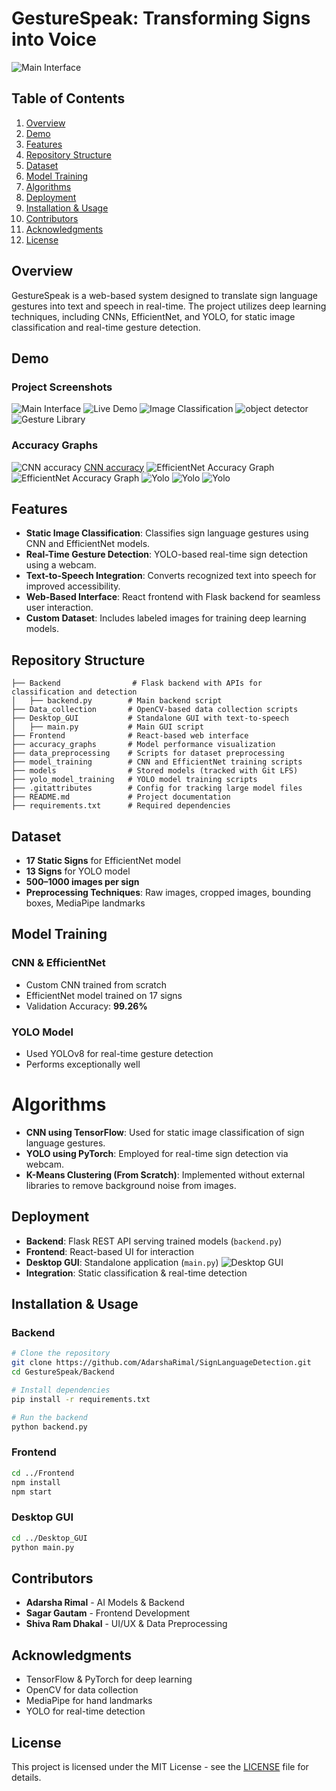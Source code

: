 # GestureSpeak: Transforming Signs into Voice

![Main Interface](Project%20screenshot/Screenshot%202025-02-04%20101952.png)



## Table of Contents
1. [Overview](#overview)
2. [Demo](#demo)
3. [Features](#features)
4. [Repository Structure](#repository-structure)
5. [Dataset](#dataset)
6. [Model Training](#model-training)
7. [Algorithms](#algorithms)
7. [Deployment](#deployment)
8. [Installation & Usage](#installation--usage)
9. [Contributors](#contributors)
10. [Acknowledgments](#acknowledgments)
11. [License](#license)

## Overview
GestureSpeak is a web-based system designed to translate sign language gestures into text and speech in real-time. The project utilizes deep learning techniques, including CNNs, EfficientNet, and YOLO, for static image classification and real-time gesture detection.

## Demo
### Project Screenshots
![Main Interface](Project%20screenshot/Screenshot%202025-02-04%20101952.png)
![Live Demo](Project%20screenshot/Screenshot%202025-02-04%20102024.png)
![Image Classification](Project%20screenshot/Screenshot%202025-02-04%20102043.png)
![object detector](Project%20screenshot/Screenshot%202025-02-04%20102101.png)
![Gesture Library](Project%20screenshot/Screenshot%202025-02-04%20102234.png)


### Accuracy Graphs
![CNN accuracy](accuracy_graphs/Scratch_cnn/scratch_cnn_accuracy_loss.png)
[CNN accuracy](accuracy_graphs/Scratch_cnn/scratch_cnn_loss_vs_epoch.png)
![EfficientNet Accuracy Graph](accuracy_graphs/accuracy_matrices%20_transfer_learning/accuracy_vs_epochs.png)
![EfficientNet Accuracy Graph](accuracy_graphs/accuracy_matrices%20_transfer_learning/class_wise_precision.png)
![Yolo](accuracy_graphs/Yolo/confusion_matrix.png)
![Yolo](accuracy_graphs/Yolo/results.png)
![Yolo](accuracy_graphs/Yolo/F1_curve.png)

## Features
- **Static Image Classification**: Classifies sign language gestures using CNN and EfficientNet models.
- **Real-Time Gesture Detection**: YOLO-based real-time sign detection using a webcam.
- **Text-to-Speech Integration**: Converts recognized text into speech for improved accessibility.
- **Web-Based Interface**: React frontend with Flask backend for seamless user interaction.
- **Custom Dataset**: Includes labeled images for training deep learning models.

## Repository Structure
```
├── Backend                # Flask backend with APIs for classification and detection
│   ├── backend.py        # Main backend script
├── Data_collection       # OpenCV-based data collection scripts
├── Desktop_GUI           # Standalone GUI with text-to-speech
│   ├── main.py           # Main GUI script
├── Frontend              # React-based web interface
├── accuracy_graphs       # Model performance visualization
├── data_preprocessing    # Scripts for dataset preprocessing
├── model_training        # CNN and EfficientNet training scripts
├── models                # Stored models (tracked with Git LFS)
├── yolo_model_training   # YOLO model training scripts
├── .gitattributes        # Config for tracking large model files
├── README.md             # Project documentation
├── requirements.txt      # Required dependencies
```

## Dataset
- **17 Static Signs** for EfficientNet model
- **13 Signs** for YOLO model
- **500–1000 images per sign**
- **Preprocessing Techniques**: Raw images, cropped images, bounding boxes, MediaPipe landmarks

## Model Training
### CNN & EfficientNet
- Custom CNN trained from scratch
- EfficientNet model trained on 17 signs
- Validation Accuracy: **99.26%**

### YOLO Model
- Used YOLOv8 for real-time gesture detection
- Performs exceptionally well

# Algorithms
- **CNN using TensorFlow**: Used for static image classification of sign language gestures.
- **YOLO using PyTorch**: Employed for real-time sign detection via webcam.
- **K-Means Clustering (From Scratch)**: Implemented without external libraries to remove background noise from images.

## Deployment
- **Backend**: Flask REST API serving trained models (`backend.py`)
- **Frontend**: React-based UI for interaction
- **Desktop GUI**: Standalone application (`main.py`)
![Desktop GUI](Project%20screenshot/Screenshot%202025-02-02%20165434.png)
- **Integration**: Static classification & real-time detection

## Installation & Usage
### Backend
```bash
# Clone the repository
git clone https://github.com/AdarshaRimal/SignLanguageDetection.git
cd GestureSpeak/Backend

# Install dependencies
pip install -r requirements.txt

# Run the backend
python backend.py
```

### Frontend
```bash
cd ../Frontend
npm install
npm start
```

### Desktop GUI
```bash
cd ../Desktop_GUI
python main.py
```

## Contributors
- **Adarsha Rimal** - AI Models & Backend
- **Sagar Gautam** - Frontend Development
- **Shiva Ram Dhakal** - UI/UX & Data Preprocessing

## Acknowledgments
- TensorFlow & PyTorch for deep learning
- OpenCV for data collection
- MediaPipe for hand landmarks
- YOLO for real-time detection

## License
This project is licensed under the MIT License - see the [LICENSE](LICENSE.txt) file for details.


